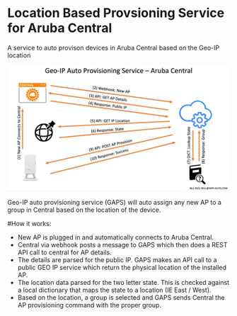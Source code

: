 # Location Based Provsioning Service for Aruba Central
A service to auto provison devices in Aruba Central based on the Geo-IP location

![GAPS](https://github.com/WifiGuyWill/Geo-Auto-Provsioning-Service/blob/main/GAPS.jpg?raw=true "GAPS")

Geo-IP auto provisioning service (GAPS) will auto assign any new AP to a group in Central based on the location of the device.

#How it works:

* New AP is plugged in and automatically connects to Aruba Central. 
* Central via webhook posts a message to GAPS which then does a REST API call to central for AP details. 
* The details are parsed for the public IP. GAPS makes an API call to a public GEO IP service which return the physical location of the installed AP. 
* The location data parsed for the two letter state. This is checked against a local dictionary that maps the state to a location (IE East / West). 
* Based on the location, a group is selected and GAPS sends Central the AP provisioning command with the proper group.
